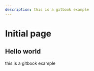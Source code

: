 ```yaml
---
description: this is a gitbook example
---
```


# Initial page

## Hello world

this is a gitbook example

